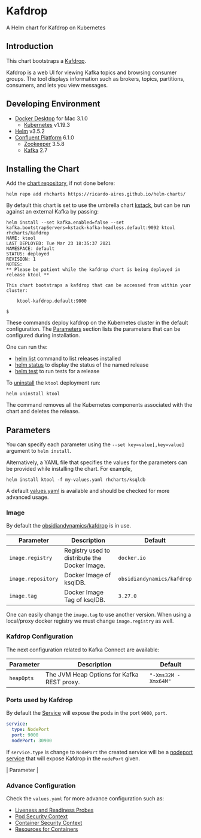 # Kafdrop

A Helm chart for Kafdrop on Kubernetes

## Introduction

This chart bootstraps a [Kafdrop](https://github.com/obsidiandynamics/kafdrop).

Kafdrop is a web UI for viewing Kafka topics and browsing consumer groups. The tool displays information such as brokers, topics, partitions, consumers, and lets you view messages.

## Developing Environment

- [Docker Desktop](https://www.docker.com/get-started) for Mac 3.1.0
  - [Kubernetes](https://kubernetes.io) v1.19.3
- [Helm](https://helm.sh) v3.5.2
- [Confluent Platform](https://docs.confluent.io/platform/current/overview.html) 6.1.0
  - [Zookeeper](https://zookeeper.apache.org/doc/r3.6.2/index.html) 3.5.8
  - [Kafka](https://kafka.apache.org/27/documentation.html) 2.7

## Installing the Chart

Add the [chart repository](https://helm.sh/docs/helm/helm_repo_add/), if not done before:

```shell
helm repo add rhcharts https://ricardo-aires.github.io/helm-charts/
```

By default this chart is set to use the umbrella chart [kstack](https://github.com/ricardo-aires/helm-charts/charts/kstack), but can be run against an external Kafka by passing:

```console
helm install --set kafka.enabled=false --set kafka.bootstrapServers=kstack-kafka-headless.default:9092 ktool rhcharts/kafdrop
NAME: ktool
LAST DEPLOYED: Tue Mar 23 18:35:37 2021
NAMESPACE: default
STATUS: deployed
REVISION: 1
NOTES:
** Please be patient while the kafdrop chart is being deployed in release ktool **

This chart bootstraps a kafdrop that can be accessed from within your cluster:

    ktool-kafdrop.default:9000

$
```

These commands deploy kafdrop on the Kubernetes cluster in the default configuration. The [Parameters](#parameters) section lists the parameters that can be configured during installation.

One can run the:

- [helm list](https://helm.sh/docs/helm/helm_list/) command to list releases installed
- [helm status](https://helm.sh/docs/helm/helm_status/) to display the status of the named release
- [helm test](https://helm.sh/docs/helm/helm_test/) to run tests for a release

To [uninstall](https://helm.sh/docs/helm/helm_uninstall/) the `ktool` deployment run:

```console
helm uninstall ktool
```

The command removes all the Kubernetes components associated with the chart and deletes the release.

## Parameters

You can specify each parameter using the `--set key=value[,key=value]` argument to `helm install`.

Alternatively, a YAML file that specifies the values for the parameters can be provided while installing the chart. For example,

```console
helm install ktool -f my-values.yaml rhcharts/ksqldb
```

A default [values.yaml](./values.yaml) is available and should be checked for more advanced usage.

### Image

By default the [obsidiandynamics/kafdrop](https://hub.docker.com/r/obsidiandynamics/kafdrop) is in use.

| Parameter          | Description                                    | Default                    |
| ------------------ | ---------------------------------------------- | -------------------------- |
| `image.registry`   | Registry used to distribute the Docker Image.  | `docker.io`                |
| `image.repository` | Docker Image of ksqlDB.                        | `obsidiandynamics/kafdrop` |
| `image.tag`        | Docker Image Tag of ksqlDB.                    | `3.27.0`                   |

One can easily change the `image.tag` to use another version. When using a local/proxy docker registry we must change `image.registry` as well.

### Kafdrop Configuration

The next configuration related to Kafka Connect are available:

| Parameter  | Description                                | Default               |
| ---------- | ------------------------------------------ | --------------------- |
| `heapOpts` | The JVM Heap Options for Kafka REST proxy. | `"-Xms32M -Xmx64M"` |

### Ports used by Kafdrop

By default the [Service](https://kubernetes.io/docs/concepts/services-networking/service/#headless-services) will expose the pods in the port `9000`, `port`.

```yaml
service:
  type: NodePort
  port: 9000
  nodePort: 30900
```

If `service.type` is change to `NodePort` the created service will be a [nodeport service](https://kubernetes.io/docs/concepts/services-networking/service/#nodeport) that will expose Kafdrop in the  `nodePort` given.

| Parameter |

### Advance Configuration

Check the `values.yaml` for more advance configuration such as:

- [Liveness and Readiness Probes](https://kubernetes.io/docs/tasks/configure-pod-container/configure-liveness-readiness-startup-probes/#configure-probes)
- [Pod Security Context](https://kubernetes.io/docs/tasks/configure-pod-container/security-context/#set-the-security-context-for-a-pod)
- [Container Security Context](https://kubernetes.io/docs/tasks/configure-pod-container/security-context/#set-the-security-context-for-a-container)
- [Resources for Containers](https://kubernetes.io/docs/concepts/configuration/manage-resources-containers/)
